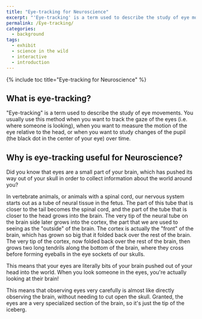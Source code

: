```yaml
---
title: "Eye-tracking for Neuroscience"
excerpt: "'Eye-tracking' is a term used to describe the study of eye movements."
permalink: /Eye-tracking/
categories:
  - background
tags:
  - exhibit
  - science in the wild
  - interactive
  - introduction
---
```


{% include toc title="Eye-tracking for Neuroscience" %}

## What is eye-tracking?

"Eye-tracking" is a term used to describe the study of eye movements. You usually use this method when you want to track the gaze of the eyes (i.e. where someone is looking), when you want to measure the motion of the eye relative to the head, or when you want to study changes of the pupil (the black dot in the center of your eye) over time.  

## Why is eye-tracking useful for Neuroscience?

Did you know that eyes are a small part of your brain, which has pushed its way out of your skull in order to collect information about the world around you?

In vertebrate animals, or animals with a spinal cord, our nervous system starts out as a tube of neural tissue in the fetus. The part of this tube that is closer to the tail becomes the spinal cord, and the part of the tube that is closer to the head grows into the brain. The very tip of the neural tube on the brain side later grows into the cortex, the part that we are used to seeing as the "outside" of the brain. The cortex is actually the "front" of the brain, which has grown so big that it folded back over the rest of the brain. The very tip of the cortex, now folded back over the rest of the brain, then grows two long tendrils along the bottom of the brain, where they cross before forming eyeballs in the eye sockets of our skulls. 

This means that your eyes are literally bits of your brain pushed out of your head into the world. When you look someone in the eyes, you're actually looking at their brain! 

This means that observing eyes very carefully is almost like directly observing the brain, without needing to cut open the skull. Granted, the eyes are a very specialized section of the brain, so it's just the tip of the iceberg. 
